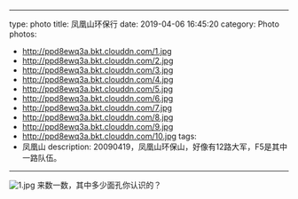 - - -
type: photo
title: 凤凰山环保行
date: 2019-04-06 16:45:20
category: Photo
photos:
- http://ppd8ewq3a.bkt.clouddn.com/1.jpg
- http://ppd8ewq3a.bkt.clouddn.com/2.jpg
- http://ppd8ewq3a.bkt.clouddn.com/3.jpg
- http://ppd8ewq3a.bkt.clouddn.com/4.jpg
- http://ppd8ewq3a.bkt.clouddn.com/5.jpg
- http://ppd8ewq3a.bkt.clouddn.com/6.jpg
- http://ppd8ewq3a.bkt.clouddn.com/7.jpg
- http://ppd8ewq3a.bkt.clouddn.com/8.jpg
- http://ppd8ewq3a.bkt.clouddn.com/9.jpg
- http://ppd8ewq3a.bkt.clouddn.com/10.jpg
tags:
- 凤凰山
description: 20090419，凤凰山环保山，好像有12路大军，F5是其中一路队伍。
- - - 

![1.jpg](http://ppd8ewq3a.bkt.clouddn.com/9.jpg)
来数一数，其中多少面孔你认识的？


